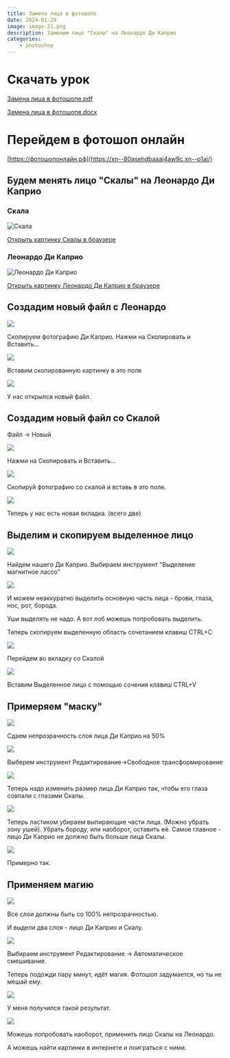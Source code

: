 ```yaml
---
title: Замена лица в фотошопе
date: 2024-01-29
image: image-21.png
description: Заменим лицо "Скалы" на Леонардо Ди Каприо
categories:
    - photoshop
---
```


# Скачать урок

[Замена лица в фотошопе.pdf](Замена-лица-в-фотошопе.pdf)

[Замена лица в фотошопе.docx](Замена-лица-в-фотошопе.docx)

# Перейдем в фотошоп онлайн

[https://фотошопонлайн.рф](https://xn--80asehdbaaaj4aw9c.xn--p1ai/)

## Будем менять лицо "Скалы" на Леонардо Ди Каприо

### Скала

![Скала](image.png)

[Открыть картинку Скалы в браузере](https://w.forfun.com/fetch/52/52cbaca7c46456b07193c5202cce648a.jpeg)

### Леонардо Ди Каприо

![Леонардо Ди Каприо](image-1.png)

[Открыть картинку Леонардо Ди Каприо в браузере](https://w.forfun.com/fetch/c9/c950ecdb4c2e68c5f1c56eaaf39eb421.jpeg)

## Создадим новый файл с Леонардо

![](image-2.png)

Скопируем фотографию Ди Каприо. Нажми на Скопировать и Вставить...

![](image-3.png)

Вставим скопированную картинку в это поле

![](image-4.png)

У нас открылся новый файл.

## Создадим новый файл со Скалой

Файл -> Новый

![](image-8.png)

Нажми на Скопировать и Вставить...

![](image-9.png)

Скопируй фотографию со скалой и вставь в это поле.

![](image-10.png)

Теперь у нас есть новая вкладка. (всего две)

## Выделим и скопируем выделенное лицо

![](image-5.png)

Найдем нашего Ди Каприо. Выбираем инструмент "Выделение магнитное лассо"

![](image-6.png)

И можем неаккуратно выделить основную часть лица - брови, глаза, нос, рот, борода.

Уши выделять не надо. А вот лоб можешь попробовать выделить.

Теперь скопируем выделенную область сочетанием клавиш CTRL+C

![](image-11.png)

Перейдем во вкладку со Скалой

![](image-12.png)

Вставим Выделенное лицо с помощью сочения клавиш CTRL+V

## Примеряем "маску"

![](image-13.png)

Сдаем непрозрачность слоя лица Ди Каприо на 50%

![](image-14.png)

Выберем инструмент Редактирование->Свободное трансформирование

![](image-15.png)

Теперь надо изменить размер лица Ди Каприо так, чтобы его глаза совпали с глазами Скалы.

![](image-16.png)

Теперь ластиком убираем выпирающие части лица. (Можно убрать зону ушей). Убрать бороду, или наоборот, оставить её. Самое главное - лицо Ди Каприо не должно быть больше лица Скалы.

![](image-17.png)

Примерно так.

## Применяем магию

![](image-18.png)

Все слои должны быть со 100% непрозрачностью.

И выдели два слоя - лицо Ди Каприо и Скалу.

![](image-19.png)

Выбираем инструмент Редактирование -> Автоматическое смешивание.

Теперь подожди пару минут, идёт магия. Фотошоп задумается, но ты не мешай ему.

![](image-20.png)

У меня получился такой результат.

![](image-21.png)

Можешь попробовать наоборот, применить лицо Скалы на Леонардо.

А можешь найти картинки в интернете и поиграться с ними.
